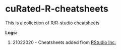 # cuRated-R-cheatsheets

This is a collection of R/R-studio cheatsheets

**Logs:**

1. 21022020 - Cheatsheets added from [RStudio Inc.](https://rstudio.com/resources/cheatsheets/)
